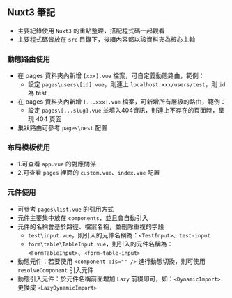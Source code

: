 ## Nuxt3 筆記
- 主要紀錄使用 `Nuxt3` 的重點整理，搭配程式碼一起觀看
- 主要程式碼皆放在 `src` 目錄下，後續內容都以該資料夾為核心主軸

### 動態路由使用
- 在 pages 資料夾內新增 `[xxx].vue` 檔案，可自定義動態路由，範例：
  - 設定 `pages\users\[id].vue`，則連上 `localhost:xxx/users/test`，則 `id` 為 test
- 在 pages 資料夾內新增 `[...xxx].vue` 檔案，可新增所有層級的路由，範例：
  - 設定 `pages\[...slug].vue` 並填入404資訊，則連上不存在的頁面時，呈現 404 頁面
- 巢狀路由可參考 `pages\nest` 配置

### 布局模板使用
- 1.可查看 `app.vue` 的對應關係
- 2.可查看 `pages` 裡面的 `custom.vue`、`index.vue` 配置

### 元件使用
- 可參考 `pages\list.vue` 的引用方式
- 元件主要集中放在 `components`，並且會自動引入
- 元件的名稱會基於路徑、檔案名稱，並刪除重複的字段
  - `test\input.vue`，則引入的元件名稱為：`<TestInput>`、`test-input`
  - `form\table\TableInput.vue`，則引入的元件名稱為：`<FormTableInput>`、`<form-table-input>`
- 動態元件：若要使用 `<component :is="" />` 進行動態切換，則可使用 `resolveComponent` 引入元件
- 動態引入元件：於元件名稱前面增加 `Lazy` 前綴即可，如：`<DynamicImport>` 更換成 `<LazyDynamicImport>`